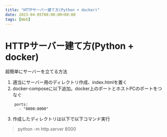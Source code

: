 ```yaml
---
title: "HTTPサーバー建て方(Python + docker)"
date: 2023-04-05T00:00:00+09:00
tags: [Web]
---
```

# HTTPサーバー建て方(Python + docker)

超簡単にサーバーを立てる方法

1. 適当にサーバー用のディレクトリ作成、index.htmlを置く
2. docker-composeに以下追加。docker上のポートとホストPCのポートをつなぐ
``` docker
    ports:
      - "8000:8000"
```
3.  作成したディレクトリは以下で以下コマンド実行
> python -m http.server 8000

